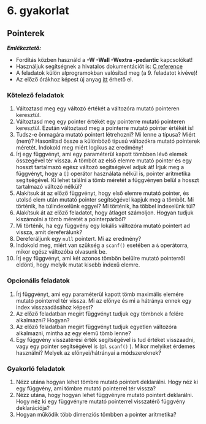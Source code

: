 # 6. gyakorlat

## Pointerek

***Emlékeztető:*** 
- Fordítás közben használd a **-W -Wall -Wextra -pedantic** kapcsolókat!
- Használjuk segítségnek a hivatalos dokumentációt is: [C reference](https://en.cppreference.com/w/c)
- A feladatok külön alprogramokban valósítsd meg (a 9. feladatot kivéve)!
- Az előző órákhoz képest új anyag [itt](./demo06.md) érhető el.

### Kötelező feladatok 

1. Változtasd meg egy változó értékét a változóra mutató pointeren keresztül.
2. Változtasd meg egy pointer értékét egy pointerre mutató pointeren keresztül. Ezután változtasd meg a pointerre mutató pointer értékét is!
3. Tudsz-e önmagára mutató pointert létrehozni? Mi lenne a típusa? Miért (nem)? Hasonlítsd össze a különböző típusú változókra mutató pointerek méretét. Indokold meg miért logikus az eredmény!
4. Írj egy függvényt, ami egy paraméterül kapott tömbben lévő elemek összegével tér vissza. A tömböt az első elemre mutató pointer és egy hosszt tartalmazó egész változó segítségével adjuk át! Írjuk meg a függvényt, hogy a `[]` operátor használata nélkül is, pointer aritmetika segítségével. Ki lehet találni a tömb méretét a függvényen belül a hosszt tartalmazó változó nélkül?
5. Alakítsuk át az előző függvényt, hogy első elemre mutató pointer, és utolsó elem után mutató pointer segítségével kapjuk meg a tömböt. Mi történik, ha túlindexelünk eggyel? Mi történik, ha többel indexelünk túl?
6. Alakítsuk át az előző feladatot, hogy átlagot számoljon. Hogyan tudjuk kiszámolni a tömb méretét a pointerpárból?
7. Mi történik, ha egy függvény egy lokális változóra mutató pointert ad vissza, amit dereferálunk?
8. Dereferáljunk egy `null` pointert. Mi az eredmény?
9. Indokold meg, miért van szükség a `scanf()` esetében a `&` operátorra, mikor egész változóba olvasunk be.
10. Írj egy függvényt, ami két azonos tömbön belülre mutató pointerről eldönti, hogy melyik mutat kisebb indexű elemre.

### Opcionális feladatok

1. Írj függvényt, ami egy paraméterül kapott tömb maximális elemére mutató pointerrel tér vissza. Mi az előnye és mi a hátránya ennek egy index visszaadásához képest?
2. Az előző feladatban megírt függvényt tudjuk egy tömbnek a felére alkalmazni? Hogyan?
3. Az előző feladatban megírt függvényt tudjuk egyetlen változóra alkalmazni, mintha az egy elemű tömb lenne?
4. Egy függvény visszatérési érték segítségével is tud értéket visszaadni, vagy egy pointer segítségével is (pl. `scanf()` ). Mikor melyiket érdemes használni? Melyek az előnyei/hátrányai a módszereknek?

### Gyakorló feladatok

1. Nézz utána hogyan lehet tömbre mutató pointert deklarálni. Hogy néz ki egy függvény, ami tömbre mutató pointerrel tér vissza?
2. Nézz utána, hogy hogyan lehet függvényre mutató pointert deklarálni. Hogy néz ki egy függvényre mutató pointerrel visszatérő függvény deklarációja?
3. Hogyan működik több dimenziós tömbben a pointer aritmetika?
